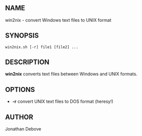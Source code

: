 ## NAME

win2nix - convert Windows text files to UNIX format

## SYNOPSIS

    win2nix.sh [-r] file1 [file2] ...

## DESCRIPTION

**win2nix** converts text files between Windows and UNIX formats.

## OPTIONS

* **-r**  convert UNIX text files to DOS format (heresy!)

## AUTHOR

Jonathan Debove
